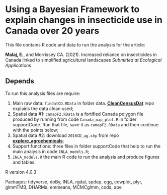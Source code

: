 # Using a Bayesian Framework to explain changes in insecticide use in Canada over 20 years

This file contains R code and data to run the analysis for the article:

**Malaj, E.**, and Morrissey CA. (2021). Increased reliance on insecticides in Canada linked to simplified agricultural landscapes *Submitted at Ecological Applications* 

## Depends

To run this analysis files are require:  
1. Main raw data: `findatCD.RData` in folder data. **[CleanCensusDat](https://github.com/eginamalaj/CleanCensusDat)** repo explains the data clean used;
2. Spatial data #1: `camapF2.RData` is a fortified Canada polygon file produced by running from code `Canada_map_plot.R` in folder supportCode. Run that file, save it as `camapF2.RData` and then continue with the points below;
3. Spatial data #2: download `2016CD_ag.shp` from repo **[explore_agrochemicals](https://github.com/eginamalaj/explore_agrochemicals/tree/main/CDshapefile)**;
4. Support functions: three files in folder supportCode that help to run the main analysis in code `INLA_models.R`;
5. `INLA_models.R` the main R code to run the analysis and produce figures and tables.

R version 4.0.3

Packages: tidyverse, doBy, INLA, rgdal, spdep, egg, cowplot, plyr, glmmTMB, DHARMa, emmeans, MCMCglmm, coda, ape
